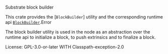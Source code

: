 Substrate block builder

This crate provides the [`BlockBuilder`] utility and the corresponding runtime api
[`BlockBuilder`](https://docs.rs/sc-block-builder/latest/mc_block_builder/struct.BlockBuilder.html).Error

The block builder utility is used in the node as an abstraction over the runtime api to
initialize a block, to push extrinsics and to finalize a block.

License: GPL-3.0-or-later WITH Classpath-exception-2.0
